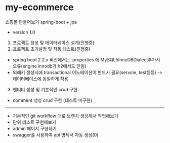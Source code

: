 # **my-ecommerce**
쇼핑몰 만들어보기
spring-boot + jpa
- version 1.0
1. 프로젝트 생성 및 데이터베이스 설계(진행중)
2. 프로젝트 초기설정 및 작동 테스트(진행중)
- spring boot 2.2.x 버전에서는 .properties 에 MySQL5InnoDBDialect추가시 오류(engine innodb가 h2에서도 안됨)
- 외래키 생성시에 transactional 어노테이션이 반드시 필요(servcie, test등등) -> 데이터베이스에 동일하게 적용
3. 엔티티 생성 및 기본적인 crud 구현
- comment 생성 crud 구현 (테스트 미구현)

***
- 기본적인 git workflow 대로 브랜치 생성해서 작업해보기 
- 단위 테스트 구현해보기
- admin 페이지 구현하기
- swagger를 사용하여 api 명세서 자동 생성(0)

